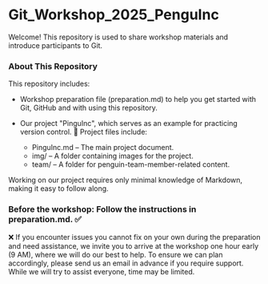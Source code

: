 # Git_Workshop_2025_PenguInc

Welcome! This repository is used to share workshop materials and introduce participants to Git.

### About This Repository

This repository includes:
- Workshop preparation file (preparation.md) to help you get started with Git, GitHub and with using this repository.
- Our project "PinguInc", which serves as an example for practicing version control. 🐧 Project files include:

  - PinguInc.md – The main project document.
  - img/ – A folder containing images for the project.
  - team/ – A folder for penguin-team-member-related content.

Working on our project requires only minimal knowledge of Markdown, making it easy to follow along.

### Before the workshop: Follow the instructions in preparation.md. ✅ 

❌ If you encounter issues you cannot fix on your own during the preparation and need assistance, we invite you to arrive at the workshop one hour early (9 AM), where we will do our best to help. To ensure we can plan accordingly, please send us an email in advance if you require support. While we will try to assist everyone, time may be limited.
